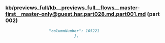### kb/previews_full/kb__previews_full__flows__master-first__master-only@guest.har.part028.md.part001.md (part 002)

```md
                   "columnNumber": 105221
                              },
                  
```

```

